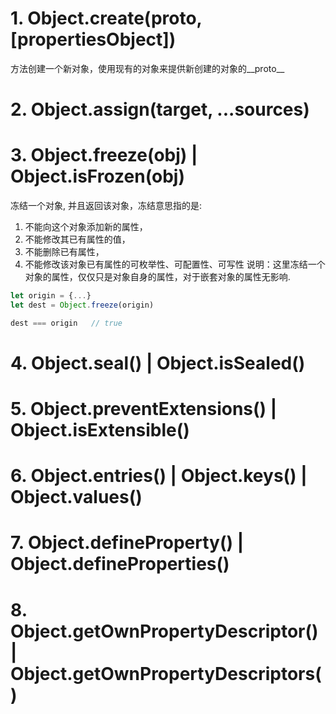 # 1. Object.create(proto, [propertiesObject])
方法创建一个新对象，使用现有的对象来提供新创建的对象的__proto__


# 2. Object.assign(target, ...sources)


# 3. Object.freeze(obj) | Object.isFrozen(obj)
冻结一个对象, 并且返回该对象，冻结意思指的是:
1. 不能向这个对象添加新的属性，
2. 不能修改其已有属性的值，
3. 不能删除已有属性，
4. 不能修改该对象已有属性的可枚举性、可配置性、可写性
说明：这里冻结一个对象的属性，仅仅只是对象自身的属性，对于嵌套对象的属性无影响.

```js
let origin = {...}
let dest = Object.freeze(origin)

dest === origin   // true

```


# 4. Object.seal() | Object.isSealed()

# 5. Object.preventExtensions() | Object.isExtensible()




# 6. Object.entries() | Object.keys() | Object.values()


# 7. Object.defineProperty() | Object.defineProperties()


# 8. Object.getOwnPropertyDescriptor() | Object.getOwnPropertyDescriptors()




